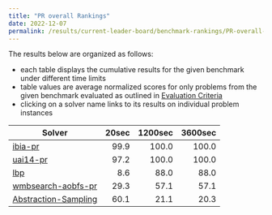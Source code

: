 ```yaml
---
title: "PR overall Rankings"
date: 2022-12-07
permalink: /results/current-leader-board/benchmark-rankings/PR-overall-rankings
---
```




The results below are organized as follows:
- each table displays the cumulative results for the given benchmark under different time limits
- table values are average normalized scores for only problems from the given benchmark evaluated as outlined in [Evaluation Criteria](https://uaicompetition.github.io/uci-2022/results/evaluation-criteria/)
- clicking on a solver name links to its results on individual problem instances


|                                 Solver                                  | 20sec | 1200sec | 3600sec |
| ----------------------------------------------------------------------- | ----: | ------: | ------: |
| [ibia-pr](../solver-scores/ibia-pr-scores.md)                           |  99.9 |   100.0 |   100.0 |
| [uai14-pr](../solver-scores/uai14-pr-scores.md)                         |  97.2 |   100.0 |   100.0 |
| [lbp](../solver-scores/lbp-scores.md)                                   |   8.6 |    88.0 |    88.0 |
| [wmbsearch-aobfs-pr](../solver-scores/wmbsearch-aobfs-pr-scores.md)     |  29.3 |    57.1 |    57.1 |
| [Abstraction-Sampling](../solver-scores/Abstraction-Sampling-scores.md) |  60.1 |    21.1 |    20.3 |

